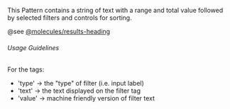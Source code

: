 This Pattern contains a string of text with a range and total value followed by selected filters and controls for sorting.

@see [@molecules/results-heading](https://mayflower.digital.mass.gov/?p=molecules-results-heading&view=c)

###### Usage Guidelines

For the tags:
- 'type' -> the "type" of filter (i.e. input label)
- 'text' -> the text displayed on the filter tag
- 'value' -> machine friendly version of filter text

